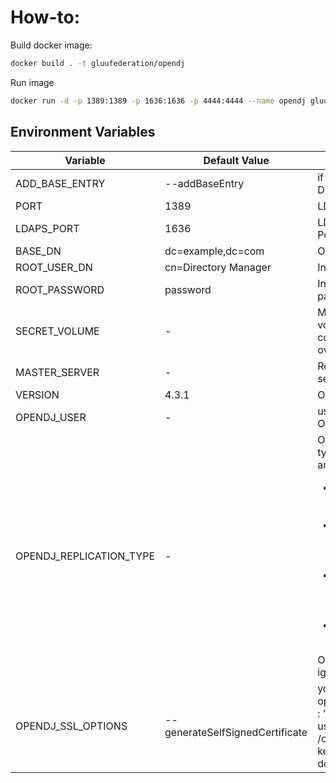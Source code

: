 # How-to:
Build docker image:
```bash
docker build . -t gluufederation/opendj
```
Run image
```bash
docker run -d -p 1389:1389 -p 1636:1636 -p 4444:4444 --name opendj gluufederation/opendj
```

##  Environment Variables

|Variable|Default Value|Description|
|--------|-------------|-----------|
|ADD_BASE_ENTRY|--addBaseEntry|if set, creates base DN entry|
|PORT|1389|LDAP Listener Port|
|LDAPS_PORT|1636|LDAPS Listener Port|
|BASE_DN|dc=example,dc=com|OpenDJ Base DN |
|ROOT_USER_DN|cn=Directory Manager|Initial root user DN|
|ROOT_PASSWORD|password|Initial root user password|
|SECRET_VOLUME|-|Mounted keystore volume, if present copies keystore over|
|MASTER_SERVER|-|Replication master server|
|VERSION|4.3.1|OpenDJ version|
|OPENDJ_USER|-|user which runs OpenDJ|
|OPENDJ_REPLICATION_TYPE|-|OpenDJ Replication type, valid values are: <ul><li>simple - standart replication</li><li>srs - standalone replication servers</li><li>sdsr - Standalone Directory Server Replicas</li><li>rg - Replication Groups</li></ul>Other values will be ignored|
|OPENDJ_SSL_OPTIONS|--generateSelfSignedCertificate|you can replace ssl options at here, like : "--usePkcs12keyStore /opt/domain.pfx --keyStorePassword domain"
